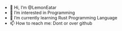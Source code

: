 - 👋 Hi, I’m @LemonEatar
- 👀 I’m interested in Programming
- 🌱 I’m currently learning Rust Programming Language
- 📫 How to reach me: Dont or over github

<!---
LemonEatar/LemonEatar is a ✨ special ✨ repository because its `README.md` (this file) appears on your GitHub profile.
You can click the Preview link to take a look at your changes.
--->
